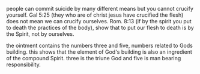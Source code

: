 people can commit suicide by many different
means but you cannot crucify yourself. Gal 5:25
(they who are of christ jesus have crucified the
flesh) does not mean we can crucify ourselves.
Rom. 8:13 (if by the spirit you put to death the
practices of the body), show that to put
our flesh to death is by the Spirit, not by
ourselves.

the ointment contains the numbers three and five, numbers related to Gods building. this shows that the element of God's building is also an ingredient of the compound Spirit. three is the triune God and five is man bearing responsibility.

